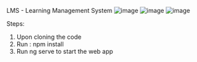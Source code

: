 LMS - Learning Management System
![image](https://github.com/garrycodes55/LMS/assets/156943575/9829daa6-6434-4fd2-85de-6b95edabb54b)
![image](https://github.com/garrycodes55/LMS/assets/156943575/1c57bb69-3f61-4b08-b566-5d542a9ebb0c)
![image](https://github.com/garrycodes55/LMS/assets/156943575/1a9eab33-0e4b-48da-8eae-8e04e399f784)

Steps:
1) Upon cloning the code
2) Run : npm install
3) Run ng serve to start the web app
